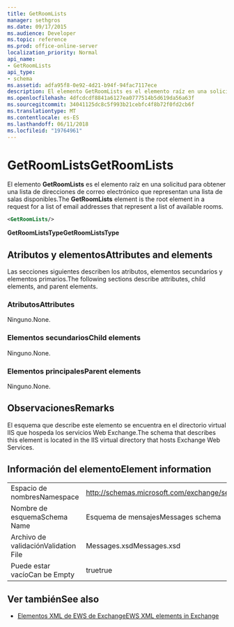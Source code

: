 ```yaml
---
title: GetRoomLists
manager: sethgros
ms.date: 09/17/2015
ms.audience: Developer
ms.topic: reference
ms.prod: office-online-server
localization_priority: Normal
api_name:
- GetRoomLists
api_type:
- schema
ms.assetid: adfa95f8-0e92-4d21-b94f-94fac7117ece
description: El elemento GetRoomLists es el elemento raíz en una solicitud para obtener una lista de direcciones de correo electrónico que representan una lista de salas disponibles.
ms.openlocfilehash: 4dfcdcdf8841a6127ea0777514b5d619da56a63f
ms.sourcegitcommit: 34041125dc8c5f993b21cebfc4f8b72f0fd2cb6f
ms.translationtype: MT
ms.contentlocale: es-ES
ms.lasthandoff: 06/11/2018
ms.locfileid: "19764961"
---
```

# <a name="getroomlists"></a><span data-ttu-id="313aa-103">GetRoomLists</span><span class="sxs-lookup"><span data-stu-id="313aa-103">GetRoomLists</span></span>

<span data-ttu-id="313aa-104">El elemento **GetRoomLists** es el elemento raíz en una solicitud para obtener una lista de direcciones de correo electrónico que representan una lista de salas disponibles.</span><span class="sxs-lookup"><span data-stu-id="313aa-104">The **GetRoomLists** element is the root element in a request for a list of email addresses that represent a list of available rooms.</span></span> 
  
```XML
<GetRoomLists/>
```

 <span data-ttu-id="313aa-105">**GetRoomListsType**</span><span class="sxs-lookup"><span data-stu-id="313aa-105">**GetRoomListsType**</span></span>
## <a name="attributes-and-elements"></a><span data-ttu-id="313aa-106">Atributos y elementos</span><span class="sxs-lookup"><span data-stu-id="313aa-106">Attributes and elements</span></span>

<span data-ttu-id="313aa-107">Las secciones siguientes describen los atributos, elementos secundarios y elementos primarios.</span><span class="sxs-lookup"><span data-stu-id="313aa-107">The following sections describe attributes, child elements, and parent elements.</span></span>
  
### <a name="attributes"></a><span data-ttu-id="313aa-108">Atributos</span><span class="sxs-lookup"><span data-stu-id="313aa-108">Attributes</span></span>

<span data-ttu-id="313aa-109">Ninguno.</span><span class="sxs-lookup"><span data-stu-id="313aa-109">None.</span></span>
  
### <a name="child-elements"></a><span data-ttu-id="313aa-110">Elementos secundarios</span><span class="sxs-lookup"><span data-stu-id="313aa-110">Child elements</span></span>

<span data-ttu-id="313aa-111">Ninguno.</span><span class="sxs-lookup"><span data-stu-id="313aa-111">None.</span></span>
  
### <a name="parent-elements"></a><span data-ttu-id="313aa-112">Elementos principales</span><span class="sxs-lookup"><span data-stu-id="313aa-112">Parent elements</span></span>

<span data-ttu-id="313aa-113">Ninguno.</span><span class="sxs-lookup"><span data-stu-id="313aa-113">None.</span></span>
  
## <a name="remarks"></a><span data-ttu-id="313aa-114">Observaciones</span><span class="sxs-lookup"><span data-stu-id="313aa-114">Remarks</span></span>

<span data-ttu-id="313aa-115">El esquema que describe este elemento se encuentra en el directorio virtual IIS que hospeda los servicios Web Exchange.</span><span class="sxs-lookup"><span data-stu-id="313aa-115">The schema that describes this element is located in the IIS virtual directory that hosts Exchange Web Services.</span></span>
  
## <a name="element-information"></a><span data-ttu-id="313aa-116">Información del elemento</span><span class="sxs-lookup"><span data-stu-id="313aa-116">Element information</span></span>

|||
|:-----|:-----|
|<span data-ttu-id="313aa-117">Espacio de nombres</span><span class="sxs-lookup"><span data-stu-id="313aa-117">Namespace</span></span>  <br/> |http://schemas.microsoft.com/exchange/services/2006/messages  <br/> |
|<span data-ttu-id="313aa-118">Nombre de esquema</span><span class="sxs-lookup"><span data-stu-id="313aa-118">Schema Name</span></span>  <br/> |<span data-ttu-id="313aa-119">Esquema de mensajes</span><span class="sxs-lookup"><span data-stu-id="313aa-119">Messages schema</span></span>  <br/> |
|<span data-ttu-id="313aa-120">Archivo de validación</span><span class="sxs-lookup"><span data-stu-id="313aa-120">Validation File</span></span>  <br/> |<span data-ttu-id="313aa-121">Messages.xsd</span><span class="sxs-lookup"><span data-stu-id="313aa-121">Messages.xsd</span></span>  <br/> |
|<span data-ttu-id="313aa-122">Puede estar vacío</span><span class="sxs-lookup"><span data-stu-id="313aa-122">Can be Empty</span></span>  <br/> |<span data-ttu-id="313aa-123">true</span><span class="sxs-lookup"><span data-stu-id="313aa-123">true</span></span>  <br/> |
   
## <a name="see-also"></a><span data-ttu-id="313aa-124">Ver también</span><span class="sxs-lookup"><span data-stu-id="313aa-124">See also</span></span>



- [<span data-ttu-id="313aa-125">Elementos XML de EWS de Exchange</span><span class="sxs-lookup"><span data-stu-id="313aa-125">EWS XML elements in Exchange</span></span>](ews-xml-elements-in-exchange.md)


